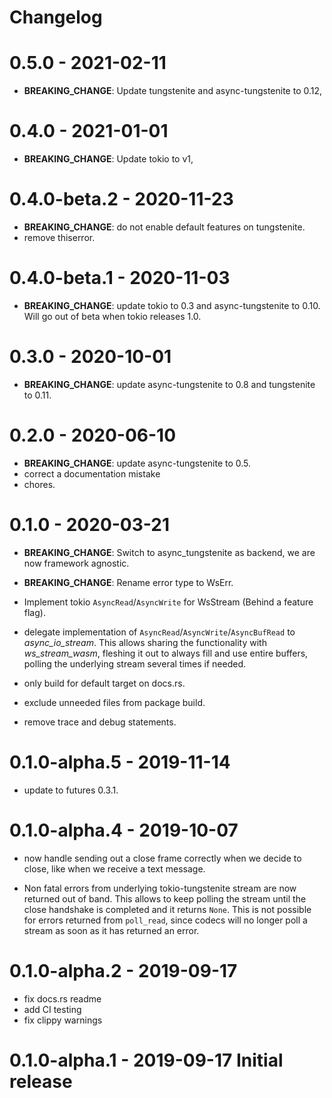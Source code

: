 # Changelog

# 0.5.0 - 2021-02-11

  - **BREAKING_CHANGE**: Update tungstenite and async-tungstenite to 0.12,

# 0.4.0 - 2021-01-01

  - **BREAKING_CHANGE**: Update tokio to v1,

# 0.4.0-beta.2 - 2020-11-23

  - **BREAKING_CHANGE**: do not enable default features on tungstenite.
  - remove thiserror.

# 0.4.0-beta.1 - 2020-11-03

  - **BREAKING_CHANGE**: update tokio to 0.3 and async-tungstenite to 0.10. Will go out of beta when tokio releases 1.0.

# 0.3.0 - 2020-10-01

  - **BREAKING_CHANGE**: update async-tungstenite to 0.8 and tungstenite to 0.11.

# 0.2.0 - 2020-06-10

  - **BREAKING_CHANGE**: update async-tungstenite to 0.5.
  - correct a documentation mistake
  - chores.

# 0.1.0 - 2020-03-21

  - **BREAKING_CHANGE**: Switch to async_tungstenite as backend, we are now framework agnostic.
  - **BREAKING_CHANGE**: Rename error type to WsErr.

  - Implement tokio `AsyncRead`/`AsyncWrite` for WsStream (Behind a feature flag).
  - delegate implementation of `AsyncRead`/`AsyncWrite`/`AsyncBufRead` to _async_io_stream_. This allows
    sharing the functionality with _ws_stream_wasm_, fleshing it out to always fill and use entire buffers,
    polling the underlying stream several times if needed.
  - only build for default target on docs.rs.
  - exclude unneeded files from package build.
  - remove trace and debug statements.

# 0.1.0-alpha.5 - 2019-11-14

  - update to futures 0.3.1.

# 0.1.0-alpha.4 - 2019-10-07

  - now handle sending out a close frame correctly when we decide to close, like when we receive a text message.

  - Non fatal errors from underlying tokio-tungstenite stream are now returned out of band. This allows to keep
    polling the stream until the close handshake is completed and it returns `None`. This is not possible for
    errors returned from `poll_read`, since codecs will no longer poll a stream as soon as it has returned an error.

# 0.1.0-alpha.2 - 2019-09-17

  - fix docs.rs readme
  - add CI testing
  - fix clippy warnings

# 0.1.0-alpha.1 - 2019-09-17 Initial release
